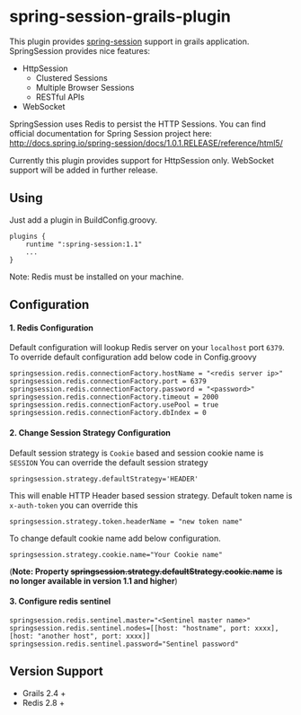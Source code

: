 # spring-session-grails-plugin
This plugin provides [spring-session](http://projects.spring.io/spring-session) support in grails application.  SpringSession provides nice features:
* HttpSession
  * Clustered Sessions
  * Multiple Browser Sessions
  * RESTful APIs
* WebSocket

SpringSession uses Redis to persist the HTTP Sessions.
You can find official documentation for Spring Session project here: http://docs.spring.io/spring-session/docs/1.0.1.RELEASE/reference/html5/

Currently this plugin provides support for HttpSession only. WebSocket support will be added in further release.

## Using

Just add a plugin in BuildConfig.groovy.
```
plugins {
    runtime ":spring-session:1.1"
    ...
}
```
Note: Redis must be installed on your machine.

## Configuration
#### 1. Redis Configuration
Default configuration will lookup Redis server on your `localhost` port `6379`. To override default configuration add below code in Config.groovy
```
springsession.redis.connectionFactory.hostName = "<redis server ip>"
springsession.redis.connectionFactory.port = 6379
springsession.redis.connectionFactory.password = "<password>"
springsession.redis.connectionFactory.timeout = 2000
springsession.redis.connectionFactory.usePool = true
springsession.redis.connectionFactory.dbIndex = 0
```

#### 2. Change Session Strategy Configuration
Default session strategy is `Cookie` based and session cookie name is `SESSION` You can override the default session strategy
```
springsession.strategy.defaultStrategy='HEADER'
```

This will enable HTTP Header based session strategy. Default token name is `x-auth-token` you can override this
```
springsession.strategy.token.headerName = "new token name"
```

To change default cookie name add below configuration. 
```
springsession.strategy.cookie.name="Your Cookie name"
```
(**Note: Property ~~springsession.strategy.defaultStrategy.cookie.name~~ is no longer available in version 1.1 and higher**) 

#### 3. Configure redis sentinel
```
springsession.redis.sentinel.master="<Sentinel master name>"
springsession.redis.sentinel.nodes=[[host: "hostname", port: xxxx], [host: "another host", port: xxxx]]
springsession.redis.sentinel.password="Sentinel password"
```
## Version Support
* Grails 2.4 +
* Redis 2.8 +
